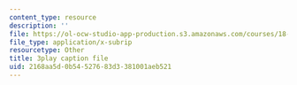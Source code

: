```yaml
---
content_type: resource
description: ''
file: https://ol-ocw-studio-app-production.s3.amazonaws.com/courses/18-03sc-differential-equations-fall-2011/2168aa5d0b54527683d3381001aeb521_vP-oRQqmeg4.vtt
file_type: application/x-subrip
resourcetype: Other
title: 3play caption file
uid: 2168aa5d-0b54-5276-83d3-381001aeb521
---
```

